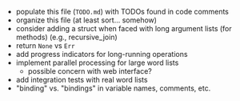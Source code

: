 * populate this file (`TODO.md`) with TODOs found in code comments
* organize this file (at least sort... somehow)
* consider adding a struct when faced with long argument lists (for methods) (e.g., recursive_join)
* return `None` vs `Err`
* add progress indicators for long-running operations
* implement parallel processing for large word lists
  * possible concern with web interface?
* add integration tests with real word lists
* "binding" vs. "bindings" in variable names, comments, etc.
